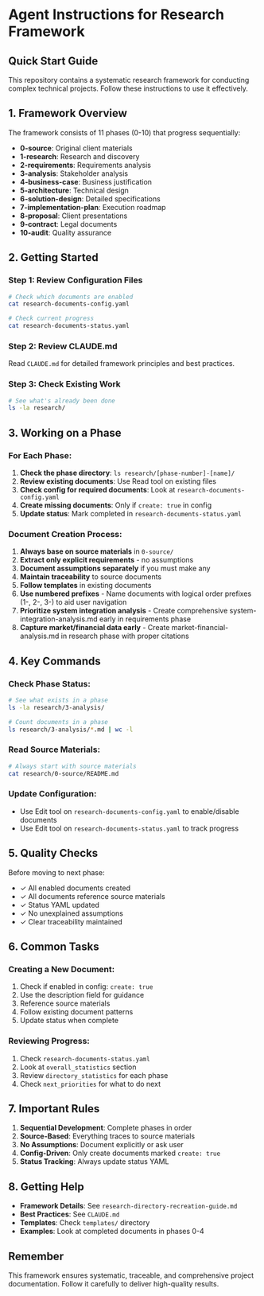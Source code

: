 # Agent Instructions for Research Framework

## Quick Start Guide

This repository contains a systematic research framework for conducting complex technical projects. Follow these instructions to use it effectively.

## 1. Framework Overview

The framework consists of 11 phases (0-10) that progress sequentially:
- **0-source**: Original client materials
- **1-research**: Research and discovery
- **2-requirements**: Requirements analysis
- **3-analysis**: Stakeholder analysis
- **4-business-case**: Business justification
- **5-architecture**: Technical design
- **6-solution-design**: Detailed specifications
- **7-implementation-plan**: Execution roadmap
- **8-proposal**: Client presentations
- **9-contract**: Legal documents
- **10-audit**: Quality assurance

## 2. Getting Started

### Step 1: Review Configuration Files
```bash
# Check which documents are enabled
cat research-documents-config.yaml

# Check current progress
cat research-documents-status.yaml
```

### Step 2: Review CLAUDE.md
Read `CLAUDE.md` for detailed framework principles and best practices.

### Step 3: Check Existing Work
```bash
# See what's already been done
ls -la research/
```

## 3. Working on a Phase

### For Each Phase:
1. **Check the phase directory**: `ls research/[phase-number]-[name]/`
2. **Review existing documents**: Use Read tool on existing files
3. **Check config for required documents**: Look at `research-documents-config.yaml`
4. **Create missing documents**: Only if `create: true` in config
5. **Update status**: Mark completed in `research-documents-status.yaml`

### Document Creation Process:
1. **Always base on source materials** in `0-source/`
2. **Extract only explicit requirements** - no assumptions
3. **Document assumptions separately** if you must make any
4. **Maintain traceability** to source documents
5. **Follow templates** in existing documents
6. **Use numbered prefixes** - Name documents with logical order prefixes (1-, 2-, 3-) to aid user navigation
7. **Prioritize system integration analysis** - Create comprehensive system-integration-analysis.md early in requirements phase
8. **Capture market/financial data early** - Create market-financial-analysis.md in research phase with proper citations

## 4. Key Commands

### Check Phase Status:
```bash
# See what exists in a phase
ls -la research/3-analysis/

# Count documents in a phase
ls research/3-analysis/*.md | wc -l
```

### Read Source Materials:
```bash
# Always start with source materials
cat research/0-source/README.md
```

### Update Configuration:
- Use Edit tool on `research-documents-config.yaml` to enable/disable documents
- Use Edit tool on `research-documents-status.yaml` to track progress

## 5. Quality Checks

Before moving to next phase:
- ✓ All enabled documents created
- ✓ All documents reference source materials
- ✓ Status YAML updated
- ✓ No unexplained assumptions
- ✓ Clear traceability maintained

## 6. Common Tasks

### Creating a New Document:
1. Check if enabled in config: `create: true`
2. Use the description field for guidance
3. Reference source materials
4. Follow existing document patterns
5. Update status when complete

### Reviewing Progress:
1. Check `research-documents-status.yaml`
2. Look at `overall_statistics` section
3. Review `directory_statistics` for each phase
4. Check `next_priorities` for what to do next

## 7. Important Rules

1. **Sequential Development**: Complete phases in order
2. **Source-Based**: Everything traces to source materials
3. **No Assumptions**: Document explicitly or ask user
4. **Config-Driven**: Only create documents marked `create: true`
5. **Status Tracking**: Always update status YAML

## 8. Getting Help

- **Framework Details**: See `research-directory-recreation-guide.md`
- **Best Practices**: See `CLAUDE.md`
- **Templates**: Check `templates/` directory
- **Examples**: Look at completed documents in phases 0-4

## Remember

This framework ensures systematic, traceable, and comprehensive project documentation. Follow it carefully to deliver high-quality results.
